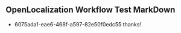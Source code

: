 ## OpenLocalization Workflow Test MarkDown
* 6075ada1-eae6-468f-a597-82e50f0edc55 thanks!

<!--HONumber=Jan17_HO1-->


